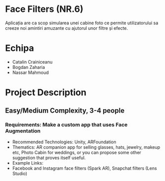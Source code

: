 

# Face Filters (NR.6)

Aplicația are ca scop simularea unei cabine foto ce permite utilizatorului sa creeze noi amintiri amuzante cu ajutorul unor filtre și efecte.

# Echipa

  - Catalin Crainiceanu
  - Bogdan Zaharia
  - Nassar Mahmoud

# Project Description

## Easy/Medium Complexity, 3-4 people
### Requirements: Make a custom app that uses Face Augmentation
* Recommended Technologies: Unity, ARFoundation
* Thematics: AR companion app for selling glasses, hats, jewelry, makeup etc, Photo Cabin for weddings, or you can propose some other suggestion that proves itself useful.
* Example Links: 
* Facebook and Instagram face filters (Spark AR), Snapchat filters (Lens Studio)
